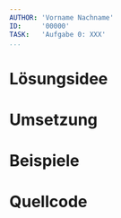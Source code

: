 ```yaml
---
AUTHOR: 'Vorname Nachname'
ID:     '00000'
TASK:   'Aufgabe 0: XXX'
...
```


# Lösungsidee



# Umsetzung



# Beispiele



# Quellcode


